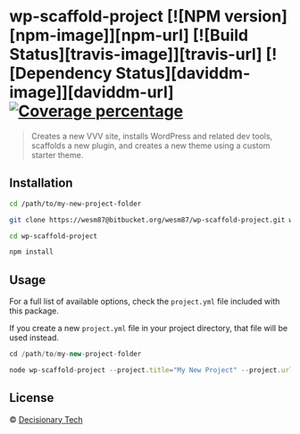 # wp-scaffold-project [![NPM version][npm-image]][npm-url] [![Build Status][travis-image]][travis-url] [![Dependency Status][daviddm-image]][daviddm-url] [![Coverage percentage][coveralls-image]][coveralls-url]
> Creates a new VVV site, installs WordPress and related dev tools, scaffolds a new plugin, and creates a new theme using a custom starter theme.

## Installation

```sh
cd /path/to/my-new-project-folder

git clone https://wesm87@bitbucket.org/wesm87/wp-scaffold-project.git wp-scaffold-project

cd wp-scaffold-project

npm install
```

## Usage

For a full list of available options, check the `project.yml` file included with this package.

If you create a new `project.yml` file in your project directory, that file will be used instead.

```js
cd /path/to/my-new-project-folder

node wp-scaffold-project --project.title="My New Project" --project.url="my.new-project.dev"
```
## License

© [Decisionary Tech](http://decisionarytech.com/)


[coveralls-image]: https://coveralls.io/repos/wesm87/wp-scaffold-project/badge.svg
[coveralls-url]: https://coveralls.io/r/wesm87/wp-scaffold-project
